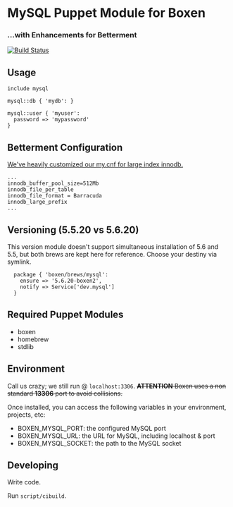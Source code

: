 # MySQL Puppet Module for Boxen
### ...with Enhancements for Betterment

[![Build Status](https://travis-ci.org/Betterment/puppet-mysql.png)](https://travis-ci.org/Betterment/puppet-mysql)

## Usage

```puppet
include mysql

mysql::db { 'mydb': }

mysql::user { 'myuser':
  password => 'mypassword'
}
```

## Betterment Configuration

[We've heavily customized our my.cnf for large index innodb.](https://github.com/Betterment/puppet-mysql/blob/master/templates/my.cnf.erb)

```
...
innodb_buffer_pool_size=512Mb
innodb_file_per_table
innodb_file_format = Barracuda
innodb_large_prefix
...
```

## Versioning (5.5.20 vs 5.6.20)

This version module doesn't support simultaneous installation of 5.6 and 5.5,
but both brews are kept here for reference. Choose your destiny via symlink.

```
  package { 'boxen/brews/mysql':
    ensure => '5.6.20-boxen2',
    notify => Service['dev.mysql']
  }
```

## Required Puppet Modules

* boxen
* homebrew
* stdlib

## Environment

Call us crazy; we still run @ `localhost:3306`. ~~**ATTENTION** Boxen uses a non standard **13306** port to avoid collisions.~~

Once installed, you can access the following variables in your environment, projects, etc:

* BOXEN_MYSQL_PORT: the configured MySQL port
* BOXEN_MYSQL_URL: the URL for MySQL, including localhost & port
* BOXEN_MYSQL_SOCKET: the path to the MySQL socket

## Developing

Write code.

Run `script/cibuild`.

